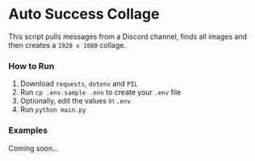 # Auto Success Collage

This script pulls messages from a Discord channel, finds all images and then creates a `1920 x 1080` collage.

### How to Run

1. Download `requests`, `dotenv` and `PIL`
2. Run `cp .env.sample .env` to create your `.env` file
3. Optionally, edit the values in `.env`
4. Run `python main.py`

### Examples

Coming soon...
